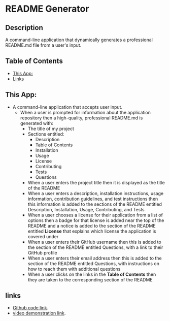# README Generator
## Description
  A command-line application that dynamically generates a professional README.md file from a user's input.
## Table of Contents
- [This App:](thisapp:)
- [Links](#links)

## This App:
* A command-line application that accepts user input.
  * When a user is prompted for information about the application repository then a high-quality, professional README.md is generated with:
    * The title of my project 
    * Sections entitled:
      * Description 
      * Table of Contents 
      * Installation 
      * Usage 
      * License 
      * Contributing 
      * Tests 
      * Questions
    * When a user enters the project title then it is displayed as the title of the README
    * When a user enters a description, installation instructions, usage information, contribution guidelines, and test instructions then this information is added to the sections of the README entitled Description, Installation, Usage, Contributing, and Tests
    * When a user chooses a license for their application from a list of options then a badge for that license is added near the top of the README and a notice is added to the section of the README entitled **License** that explains which license the application is covered under
    * When a user enters their GitHub username then this is added to the section of the README entitled Questions, with a link to their GitHub profile
    * When a user enters their email address then this is added to the section of the README entitled Questions, with instructions on how to reach them with additional questions
    * When a user clicks on the links in the **Table of Contents** then they are taken to the corresponding section of the README

## links
- [Github code link](https://github.com/EmadSaeed2/readme-generator).
- [video demonstration link](https://drive.google.com/file/d/1zAXMldYQpU80rvj2AF_uvWi2xZkkP1DP/view).

